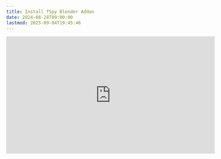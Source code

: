 ```yaml
---
title: Install fSpy Blender Addon
date: 2024-08-28T09:00:00
lastmod: 2025-09-04T19:45:46
---
```


<div class="iframe-16-9-container">
<iframe class="youTubeIframe" width="560" height="315" src="https://www.youtube.com/embed/1HOqnb1Uji4?rel=0" title="YouTube video player" frameborder="0" allow="accelerometer; autoplay; clipboard-write; encrypted-media; gyroscope; picture-in-picture; web-share" allowfullscreen></iframe>
</div>
</div>
